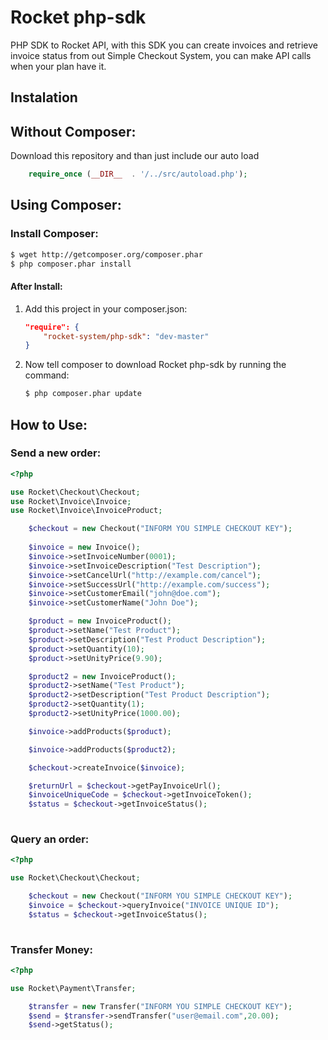 Rocket php-sdk
=================
 
PHP SDK to Rocket API, with this SDK you can create invoices and retrieve invoice status from out Simple Checkout System, you can make API calls when your plan have it.

Instalation
-----------

## Without Composer:
Download this repository and than just include our auto load
``` php
    require_once (__DIR__  . '/../src/autoload.php');
 ```


## Using Composer:


### Install Composer:

``` bash
$ wget http://getcomposer.org/composer.phar
$ php composer.phar install
```

#### After Install:

1. Add this project in your composer.json:

    ```json
    "require": {
        "rocket-system/php-sdk": "dev-master"
    }
    ```

2. Now tell composer to download Rocket php-sdk by running the command:

    ```bash
    $ php composer.phar update
    ```
    
## How to Use:

### Send a new order:

``` php
<?php

use Rocket\Checkout\Checkout;
use Rocket\Invoice\Invoice;
use Rocket\Invoice\InvoiceProduct;

    $checkout = new Checkout("INFORM YOU SIMPLE CHECKOUT KEY");
    
    $invoice = new Invoice();
    $invoice->setInvoiceNumber(0001);
    $invoice->setInvoiceDescription("Test Description");
    $invoice->setCancelUrl("http://example.com/cancel");
    $invoice->setSuccessUrl("http://example.com/success");
    $invoice->setCustomerEmail("john@doe.com");
    $invoice->setCustomerName("John Doe");

    $product = new InvoiceProduct();
    $product->setName("Test Product");
    $product->setDescription("Test Product Description");
    $product->setQuantity(10);
    $product->setUnityPrice(9.90);

    $product2 = new InvoiceProduct();
    $product2->setName("Test Product");
    $product2->setDescription("Test Product Description");
    $product2->setQuantity(1);
    $product2->setUnityPrice(1000.00);

    $invoice->addProducts($product);

    $invoice->addProducts($product2);

    $checkout->createInvoice($invoice);

    $returnUrl = $checkout->getPayInvoiceUrl();
    $invoiceUniqueCode = $checkout->getInvoiceToken();
    $status = $checkout->getInvoiceStatus();
    
```


### Query an order:


``` php
<?php

use Rocket\Checkout\Checkout;

    $checkout = new Checkout("INFORM YOU SIMPLE CHECKOUT KEY");
    $invoice = $checkout->queryInvoice("INVOICE UNIQUE ID");
    $status = $checkout->getInvoiceStatus();
    
```


### Transfer Money:


``` php
<?php

use Rocket\Payment\Transfer;

    $transfer = new Transfer("INFORM YOU SIMPLE CHECKOUT KEY");
    $send = $transfer->sendTransfer("user@email.com",20.00);
    $send->getStatus();
    
```
